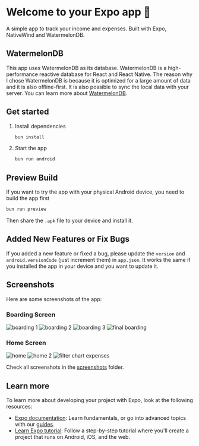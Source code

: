 # Welcome to your Expo app 👋

A simple app to track your income and expenses. Built with Expo, NativeWind and WatermelonDB.

## WatermelonDB
This app uses WatermelonDB as its database. WatermelonDB is a high-performance reactive database for React and React Native. The reason why I chose WatermelonDB is because it is optimized for a large amount of data and it is also offline-first. It is also possible to sync the local data with your server. You can learn more about [WatermelonDB](https://watermelondb.dev/).

## Get started

1. Install dependencies

   ```bash
   bun install
   ```

2. Start the app

   ```bash
   bun run android
   ```


## Preview Build
If you want to try the app with your physical Android device, you need to build the app first
```bash
bun run preview
```

Then share the `.apk` file to your device and install it.

## Added New Features or Fix Bugs
If you added a new feature or fixed a bug, please update the `version` and `android.versionCode` (just increment them) in `app.json`. It works the same if you installed the app in your device and you want to update it.

## Screenshots
Here are some screenshots of the app:
### Boarding Screen
![boarding 1](./screenshots/boarding-1.png)
![boarding 2](./screenshots/boarding-2.png)
![boarding 3](./screenshots/boarding-3.png)
![final boarding](./screenshots/final-boarding.png)

### Home Screen
![home](./screenshots/main-screen.png)
![home 2](./screenshots/main-screen-2.png)
![filter chart expenses](./screenshots/chart-expense-filter.png)

Check all screenshots in the [screenshots](./screenshots) folder.

## Learn more

To learn more about developing your project with Expo, look at the following resources:

- [Expo documentation](https://docs.expo.dev/): Learn fundamentals, or go into advanced topics with our [guides](https://docs.expo.dev/guides).
- [Learn Expo tutorial](https://docs.expo.dev/tutorial/introduction/): Follow a step-by-step tutorial where you'll create a project that runs on Android, iOS, and the web.
